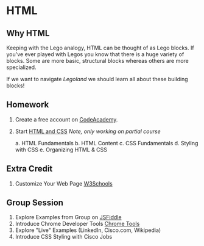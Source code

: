 # HTML

## Why HTML
Keeping with the Lego analogy, HTML can be thought of as Lego blocks. If you've ever played with Legos you know that
there is a huge variety of blocks. Some are more basic, structural blocks whereas others are more specialized.

If we want to navigate *Legoland* we should learn all about these building blocks!

## Homework
1. Create a free account on [CodeAcademy](https://www.codecademy.com).
2. Start [HTML and CSS](https://www.codecademy.com/learn/learn-html-css) *Note, only working on partial course*
    
    a. HTML Fundamentals
    b. HTML Content
    c. CSS Fundamentals
    d. Styling with CSS
    e. Organizing HTML & CSS

## Extra Credit
1. Customize Your Web Page [W3Schools](https://www.w3schools.com/html/tryit.asp?filename=tryhtml_default)

## Group Session
1. Explore Examples from Group on [JSFiddle](https://www.w3schools.com/html/tryit.asp?filename=tryhtml_default)
2. Introduce Chrome Developer Tools [Chrome Tools](https://developer.chrome.com/devtools)
3. Explore "Live" Examples (LinkedIn, Cisco.com, Wikipedia)
4. Introduce CSS Styling with Cisco Jobs





